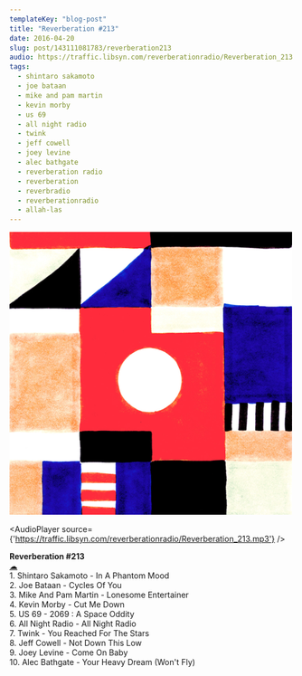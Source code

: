 ```yaml
---
templateKey: "blog-post"
title: "Reverberation #213"
date: 2016-04-20
slug: post/143111081783/reverberation213
audio: https://traffic.libsyn.com/reverberationradio/Reverberation_213.mp3
tags:
  - shintaro sakamoto
  - joe bataan
  - mike and pam martin
  - kevin morby
  - us 69
  - all night radio
  - twink
  - jeff cowell
  - joey levine
  - alec bathgate
  - reverberation radio
  - reverberation
  - reverbradio
  - reverberationradio
  - allah-las
---
```


![Reverberation #213](../images/e827cca197da9547d029de07f77fa1e676fb5b0fec6b611ffb3d41696aebc676.png)

<AudioPlayer source={'https://traffic.libsyn.com/reverberationradio/Reverberation_213.mp3'} />

<p><b>Reverberation #213</b><br /><a href="https://traffic.libsyn.com/reverberationradio/Reverberation_213.mp3">&#9729;</a><br />1. Shintaro Sakamoto - In A Phantom Mood<br />2. Joe Bataan - Cycles Of You<br />3. Mike And Pam Martin - Lonesome Entertainer<br />4. Kevin Morby - Cut Me Down<br />5. US 69 - 2069 : A Space Oddity<br />6. All Night Radio - All Night Radio<br />7. Twink - You Reached For The Stars<br />8. Jeff Cowell - Not Down This Low<br />9. Joey Levine - Come On Baby<br />10. Alec Bathgate - Your Heavy Dream (Won't Fly)</p>
